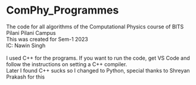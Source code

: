 # ComPhy_Programmes
The code for all algorithms of the Computational Physics course of BITS Pilani Pilani Campus<br>
This was created for Sem-1 2023<br>
IC: Nawin Singh<br><br>
I used C++ for the programs. If you want to run the code, get VS Code and follow the instructions on setting a C++ compiler.<br>
Later I found C++ sucks so I changed to Python, special thanks to Shreyan Prakash for this
